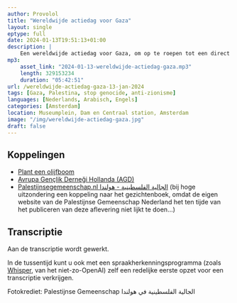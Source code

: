 ```yaml
---
author: Provolol
title: "Wereldwijde actiedag voor Gaza"
layout: single
eptype: full
date: 2024-01-13T19:51:13+01:00 
description: |
    Een wereldwijde actiedag voor Gaza, om op te roepen tot een direct en permanent staakt-het-vuren in Palestina. Ook roept men op tot de vervolging van de genocide-plegende bezetter die zich ‘Israël’ noemt, en vóór een einde aan de bezetting van Palestina.
mp3:
    asset_link: "2024-01-13-wereldwijde-actiedag-gaza.mp3"
    length: 329153234
    duration: "05:42:51"
url: /wereldwijde-actiedag-gaza-13-jan-2024
tags: [Gaza, Palestina, stop genocide, anti-zionisme]
languages: [Nederlands, Arabisch, Engels]
categories: [Amsterdam]
location: Museumplein, Dam en Centraal station, Amsterdam
image: "/img/wereldwijde-actiedag-gaza.jpg"
draft: false
---
```


## Koppelingen

- [Plant een olijfboom](https://www.planteenolijfboom.nl/)
- [Avrupa Gençlik Derneği Hollanda (AGD)](https://agdnederland.nl/)
- [Palestijnsegemeenschap.nl الجالية الفلسطينية - هولندا](https://www.facebook.com/Palestijnsegemeenschap.nl/) (bij hoge uitzondering een koppeling naar het gezichtenboek, omdat de eigen website van de Palestijnse Gemeenschap Nederland het ten tijde van het publiceren van deze aflevering niet lijkt te doen...)

## Transcriptie

Aan de transcriptie wordt gewerkt. 

In de tussentijd kunt u ook met een spraakherkenningsprogramma (zoals [Whisper](https://github.com/openai/whisper), van het niet-zo-OpenAI) zelf een redelijke eerste opzet voor een transcriptie verkrijgen.

Fotokrediet: Palestijnse Gemeenschap الجالية الفلسطينية في هولندا
